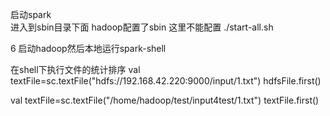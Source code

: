

启动spark  
进入到sbin目录下面  hadoop配置了sbin 这里不能配置
./start-all.sh


6 启动hadoop然后本地运行spark-shell

在shell下执行文件的统计排序
val textFile=sc.textFile("hdfs://192.168.42.220:9000/input/1.txt")
hdfsFile.first()


val textFile=sc.textFile("/home/hadoop/test/input4test/1.txt")
textFile.first()
